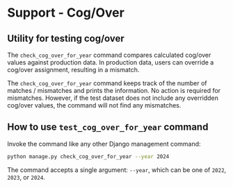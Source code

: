 # Support - Cog/Over

## Utility for testing cog/over 

The `check_cog_over_for_year` command compares calculated cog/over values against production data. In production data, users can override a cog/over assignment, resulting in a mismatch. 

The `check_cog_over_for_year` command keeps track of the number of matches / mismatches and prints the information. No action is required for mismatches. However, if the test dataset does not include any overridden cog/over values, the command will not find any mismatches.


## How to use `test_cog_over_for_year` command
Invoke the command like any other Django management command:
```bash
python manage.py check_cog_over_for_year --year 2024
```
The command accepts a single argument: `--year`, which can be one of `2022`, `2023`, or `2024`.

